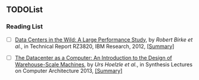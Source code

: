 TODOList
---


### Reading List

- [ ] [Data Centers in the Wild: A Large Performance Study](http://domino.research.ibm.com/library/cyberdig.nsf/papers/0C306B31CF0D3861852579E40045F17F),
by *Robert Birke et al.*, in Technical Report RZ3820, IBM Research, 2012, [[Summary]](../file/BirkeC12_Data-Centers-in-the-Wild-A-Large-Performance-Study.md)

- [ ] [The Datacenter as a Computer: An Introduction to the Design of Warehouse-Scale Machines](http://www.morganclaypool.com/doi/abs/10.2200/S00516ED2V01Y201306CAC024), by *Urs Hoelzle et al.*, in Synthesis Lectures on Computer Architecture 2013, [[Summary]](../file/BarrosoC13_The-Datacenter-as-a-Computer-An-introduction-to-design-of-warehouse-scale-machines.md)
